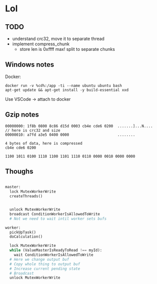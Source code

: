 # Lol

## TODO

- understand crc32, move it to separate thread
- implement compress_chunk
  - store len is 0xffff max! split to separate chunks



## Windows notes

Docker:
```
docker run -v %cd%:/app -ti --name ubuntu ubuntu bash
apt-get update && apt-get install -y build-essential xxd  
```

Use VSCode -> attach to docker

## Gzip notes

```raw
00000000: 1f8b 0800 8c86 d15d 0003 cb4e cde6 0200  .......]...N....
// here is crc32 and size
00000010: a7fd a3e5 0400 0000                      ........

4 bytes of data, here is compressed
cb4e cde6 0200

1100 1011 0100 1110 1100 1101 1110 0110 0000 0010 0000 0000

```


## Thoughs

```python

master:
  lock MutexWorkerWrite
  createThreads()


  unlock MutexWorkerWrite
  broadcast ConditionWorkerIsAllowedToWrite
  # Not we need to wait intil worker sets bufs

worker:
  pickUpTask()
  doCalculation()

  lock MutexWorkerWrite
  while (ValueMasterIsReadyToRead !== myId):
    wait ConditionWorkerIsAllowedToWrite
  # Here we change output buf
  # Copy whole thing to output buf
  # Increase current pending state
  # Broadcast
  unlock MutexWorkerWrite
```
